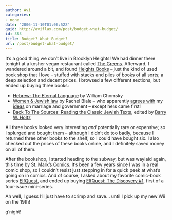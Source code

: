 ```yaml
---
author: Avi
categories:
- none
date: "2006-11-10T01:06:52Z"
guid: http://aviflax.com/post/budget-what-budget/
id: 383
title: Budget? What Budget?
url: /post/budget-what-budget/
---
```

It&#8217;s a good thing we don&#8217;t live in Brooklyn Heights! We had dinner there tonight at a kosher vegan restaurant called [The Greens](http://menupages.com/restaurantdetails.asp?areaid=0&restaurantid=10201&neighborhoodid=0&cuisineid=0). Afterward, I wandered around a bit, and found [Heights Books](http://www.heightsbooks.com/) &#8211; just the kind of used book shop that I love &#8211; stuffed with stacks and piles of books of all sorts; a deep selection and decent prices. I browsed a few different sections, but ended up buying three books:

  * [Hebrew: The Eternal Language](http://www.questia.com/library/book/hebrew-the-eternal-language-by-william-chomsky.jsp) by William Chomsky
  * [Women & Jewish law](http://www.amazon.com/Women-Jewish-Law-Essential-Relevance/dp/0805210490/) by Rachel Biale &#8211; who apparently [agrees with](http://www.jewishsf.com/content/2-0-/module/displaystory/story_id/21661/edition_id/440/format/html/displaystory.html) my [ideas](http://aviflax.com/post/jerusalem-post-publishes-op-ed-on-civil-marriage-in-israel/) on marriage and government &#8211; except hers came first!
  * [Back To The Sources: Reading the Classic Jewish Texts](http://www.amazon.com/Back-Sources-Reading-Classic-Jewish/dp/0671605968/), edited by [Barry W. Holtz](http://www.jtsa.edu/progs/edu/baholtz/index.shtml)

All three books looked very interesting _and_ potentially rare or expensive; so I splurged and bought them &#8211; although I didn&#8217;t do too badly, because I returned three other books to the shelf, so I could have bought six. I also checked out the prices of these books online, and I definitely saved money on all of them.

After the bookshop, I started heading to the subway, but was waylaid again, this time by [St. Mark&#8217;s Comics](http://stmarkscomics.com/). It&#8217;s been a few years since I was in a real comic shop, so I couldn&#8217;t resist just stepping in for a quick peek at what&#8217;s going on in comics. And of course, I asked about my favorite comic-book series [ElfQuest](http://elfquest.com), and ended up buying [ElfQuest: The Discovery #1](http://www.paperbackreader.com/review.php?ReviewID=1204), first of a four-issue mini-series.

Ah well, I guess I&#8217;ll just have to scrimp and save&#8230; until I pick up my new Wii on the 19th!

g&#8217;night!